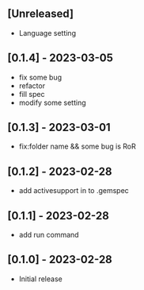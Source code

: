 ## [Unreleased]

- Language setting

## [0.1.4] - 2023-03-05

- fix some bug
- refactor
- fill spec
- modify some setting

## [0.1.3] - 2023-03-01

- fix:folder name && some bug is RoR

## [0.1.2] - 2023-02-28

- add activesupport in to .gemspec

## [0.1.1] - 2023-02-28

- add run command

## [0.1.0] - 2023-02-28

- Initial release